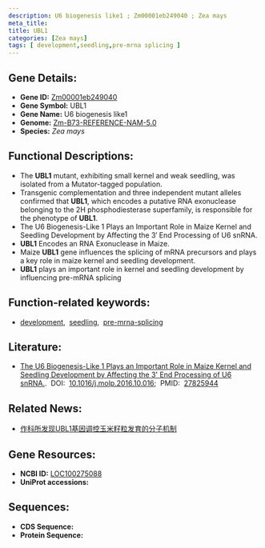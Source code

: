 ```yaml
---
description: U6 biogenesis like1 ; Zm00001eb249040 ; Zea mays
meta_title:
title: UBL1
categories: [Zea mays]
tags: [ development,seedling,pre-mrna splicing ]
---
```


## Gene Details:
- **Gene ID:**	[Zm00001eb249040](https://www.maizegdb.org/gene_center/gene/Zm00001eb249040)
- **Gene Symbol:** UBL1
- **Gene Name:** U6 biogenesis like1
- **Genome:** [Zm-B73-REFERENCE-NAM-5.0](https://www.maizegdb.org/genome/assembly/Zm-B73-REFERENCE-NAM-5.0)
- **Species:** *Zea mays*

## Functional Descriptions:
   - The **UBL1** mutant, exhibiting small kernel and weak seedling, was isolated from a Mutator-tagged population.
   - Transgenic complementation and three independent mutant alleles confirmed that **UBL1**, which encodes a putative RNA exonuclease belonging to the 2H phosphodiesterase superfamily, is responsible for the phenotype of **UBL1**.
   - The U6 Biogenesis-Like 1 Plays an Important Role in Maize Kernel and Seedling Development by Affecting the 3′ End Processing of U6 snRNA.
   - **UBL1** Encodes an RNA Exonuclease in Maize.
   - Maize **UBL1** gene influences the splicing of mRNA precursors and plays a key role in maize kernel and seedling development.
   - **UBL1** plays an important role in kernel and seedling development by influencing pre-mRNA splicing

## Function-related keywords:
- [development](/tags/development/),&nbsp;&nbsp;[seedling](/tags/seedling/),&nbsp;&nbsp;[pre-mrna-splicing](/tags/pre-mrna-splicing/)

## Literature:
   - [The U6 Biogenesis-Like 1 Plays an Important Role in Maize Kernel and Seedling Development by Affecting the 3&#x27; End Processing of U6 snRNA.]( https://www.cell.com/molecular-plant/fulltext/S1674-2052(16)30263-5?_returnURL=https%3A%2F%2Flinkinghub.elsevier.com%2Fretrieve%2Fpii%2FS1674205216302635%3Fshowall%3Dtrue).&nbsp;&nbsp;DOI:&nbsp;&nbsp;[10.1016/j.molp.2016.10.016](https://www.cell.com/molecular-plant/fulltext/S1674-2052(16)30263-5?_returnURL=https%3A%2F%2Flinkinghub.elsevier.com%2Fretrieve%2Fpii%2FS1674205216302635%3Fshowall%3Dtrue);&nbsp;&nbsp;PMID:&nbsp;&nbsp;[27825944](https://pubmed.ncbi.nlm.nih.gov/27825944/)

## Related News:
   - [作科所发现UBL1基因调控玉米籽粒发育的分子机制](https://mp.weixin.qq.com/s?__biz=MzIyOTY2NDYyNQ==&mid=2247483680&idx=1&sn=efe0e501bf87d7e0d1ebc03c54c09777&chksm=e8be733edfc9fa281cd0119ab7900b3eb7537ae4faaf66cacce9085402066964f166e754c0a1&scene=27#wechat_redirect)

## Gene Resources:
- **NCBI ID:** [LOC100275088](https://www.ncbi.nlm.nih.gov/gene/?term=LOC100275088)
- **UniProt accessions:** [](https://www.uniprot.org/uniprotkb//entry)



## Sequences:
- **CDS Sequence:**
- **Protein Sequence:**
